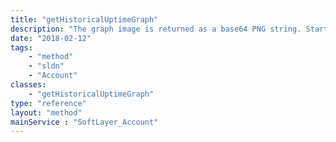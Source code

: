 ```yaml
---
title: "getHistoricalUptimeGraph"
description: "The graph image is returned as a base64 PNG string. Start and end dates should be formatted using the ISO 8601 date standard. If there is an error retrieving graph data or generating the graph string a graphError attribute will be returned. The graphError attribute may contain any of the following error messages: SoftLayer_Exception_Public Thrown if an invalid start or end date is provided. SoftLayer_Exception Thrown if there is an error connecting to HBase. SoftLayer_Exception Thrown if there is no data available for the specified date range. SoftLayer_Exception Thrown if there is an error retrieving data or generating the graph. "
date: "2018-02-12"
tags:
    - "method"
    - "sldn"
    - "Account"
classes:
    - "getHistoricalUptimeGraph"
type: "reference"
layout: "method"
mainService : "SoftLayer_Account"
---
```

